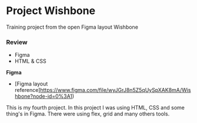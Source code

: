 # Project Wishbone

Training project from the open Figma layout Wishbone

### Review

* Figma
* HTML & CSS

**Figma**

* [Figma layout reference]https://www.figma.com/file/wyJGrJ8n5Z5qUySpXAK8mA/Wishbone?node-id=0%3A1)

This is my fourth project. In this project I was using HTML, CSS and some thing's in Figma. There were using flex, grid and many others tools.